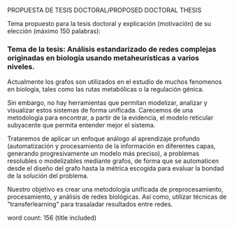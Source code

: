 PROPUESTA DE TESIS DOCTORAL/PROPOSED DOCTORAL THESIS

Tema propuesto para la tesis doctoral y explicación (motivación) de su elección (máximo 150 palabras):

### Tema de la tesis: Análisis estandarizado de redes complejas originadas en biología usando metaheurísticas a varios niveles.

Actualmente los grafos son utilizados en el estudio de muchos fenomenos en biología,
 tales como las rutas metabólicas o la regulación génica.

 Sin embargo, no hay herramientas que permitan modelizar, analizar y
visualizar estos sistemas de forma unificada. Carecemos de una metodologia para encontrar,
 a partir de la evidencia, el modelo reticular subyacente que permita entender mejor el sistema.

Trataremos de aplicar un enfoque análogo al aprendizaje profundo
(automatización y procesamiento de la información en diferentes
capas, generando progresivamente un modelo más preciso),
a problemas resolubles o modelizables mediante grafos, de
forma que se automaticen desde el diseño del grafo hasta la métrica
escogida para evaluar la bondad de la solución del problema. 

Nuestro objetivo es crear una metodología unificada de
preprocesamiento, procesamiento, y análisis de redes biológicas. Así
como, utilizar técnicas de "transferlearning" para trasaladar
resultados entre redes.

word count: 156 (title included)
